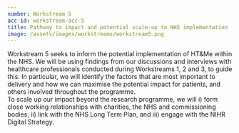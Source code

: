 ```yaml
---
number: Workstream 5
acc-id: workstream-acc-5
title: Pathway to impact and potential scale-up to NHS implementation
image: /assets/images/workstreams/workstream5.png
---
```


Workstream 5 seeks to inform the potential implementation of HT&Me within the NHS. We will be using findings from our discussions and interviews with healthcare professionals conducted during Workstreams 1, 2 and 3, to guide this. In particular, we will identify the factors that are most important to delivery and how we can maximise the potential impact for patients, and others involved throughout the programme.
<br>
To scale up our impact beyond the research programme, we will i) form close working relationships with charities, the NHS and commissioning bodies, ii) link with the NHS Long Term Plan, and iii) engage with the NIHR Digital Strategy.

